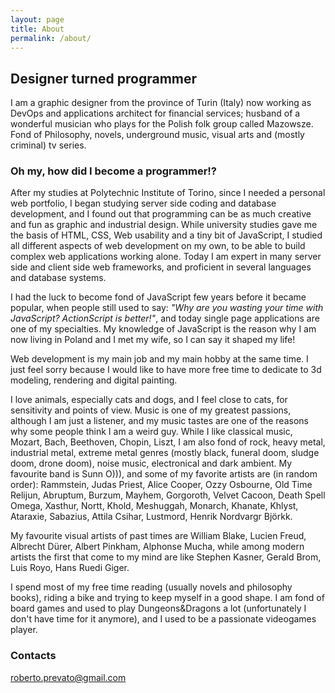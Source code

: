 ```yaml
---
layout: page
title: About
permalink: /about/
---
```


## Designer turned programmer

I am a graphic designer from the province of Turin (Italy) now working as DevOps and applications architect for financial services; husband of a wonderful musician who plays for the Polish folk group called Mazowsze. Fond of Philosophy, novels, underground music, visual arts and (mostly criminal) tv series. 

### Oh my, how did I become a programmer!?

After my studies at Polytechnic Institute of Torino, since I needed a personal web portfolio, I began studying server side coding and database development, and I found out that programming can be as much creative and fun as graphic and industrial design. While university studies gave me the basis of HTML, CSS, Web usability and a tiny bit of JavaScript, I studied all different aspects of web development on my own, to be able to build complex web applications working alone. Today I am expert in many server side and client side web frameworks, and proficient in several languages and database systems.

I had the luck to become fond of JavaScript few years before it became popular, when people still used to say: *"Why are you wasting your time with JavaScript? ActionScript is better!"*, and today single page applications are one of my specialties.
My knowledge of JavaScript is the reason why I am now living in Poland and I met my wife, so I can say it shaped my life!

Web development is my main job and my main hobby at the same time. I just feel sorry because I would like to have more free time to dedicate to 3d modeling, rendering and digital painting.

I love animals, especially cats and dogs, and I feel close to cats, for sensitivity and points of view.
Music is one of my greatest passions, although I am just a listener, and my music tastes are one of the reasons why some people think I am a weird guy. While I like classical music, Mozart, Bach, Beethoven, Chopin, Liszt, I am also fond of rock, heavy metal, industrial metal, extreme metal genres (mostly black, funeral doom, sludge doom, drone doom), noise music, electronical and dark ambient. My favourite band is Sunn O))), and some of my favorite artists are (in random order): Rammstein, Judas Priest, Alice Cooper, Ozzy Osbourne, Old Time Relijun, Abruptum, Burzum, Mayhem, Gorgoroth, Velvet Cacoon, Death Spell Omega, Xasthur, Nortt, Khold, Meshuggah, Monarch, Khanate, Khlyst, Ataraxie, Sabazius, Attila Csihar, Lustmord, Henrik Nordvargr Björkk.

My favourite visual artists of past times are William Blake, Lucien Freud, Albrecht Dürer, Albert Pinkham, Alphonse Mucha, while among modern artists the first that come to my mind are like Stephen Kasner, Gerald Brom, Luis Royo, Hans Ruedi Giger.

I spend most of my free time reading (usually novels and philosophy books), riding a bike and trying to keep myself in a good shape.
I am fond of board games and used to play Dungeons&Dragons a lot (unfortunately I don't have time for it anymore), and I used to be a passionate videogames player.

### Contacts

[roberto.prevato@gmail.com](mailto:roberto.prevato@gmail.com)
